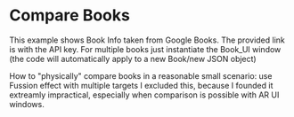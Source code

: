 # Compare Books

This example shows Book Info taken from Google Books. The provided link is with the API key.
For multiple books just instantiate the Book_UI window (the code will automatically apply to a new Book/new JSON object)

How to "physically" compare books in a reasonable small scenario: use Fussion effect with multiple targets
I excluded this, because I founded it extreamly impractical, especially when comparison is possible with AR UI windows.



